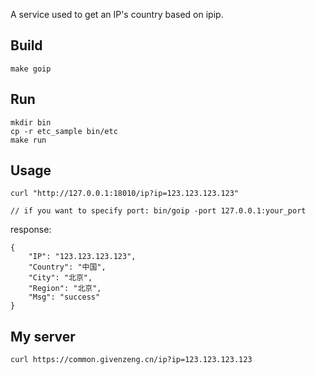 A service used to get an IP's country based on ipip.

## Build
```
make goip
```

## Run
```
mkdir bin
cp -r etc_sample bin/etc
make run
```


## Usage
```
curl "http://127.0.0.1:18010/ip?ip=123.123.123.123"

// if you want to specify port: bin/goip -port 127.0.0.1:your_port
```

response:
```
{
    "IP": "123.123.123.123",
    "Country": "中国",
    "City": "北京",
    "Region": "北京",
    "Msg": "success"
}
```


## My server
```
curl https://common.givenzeng.cn/ip?ip=123.123.123.123
```
